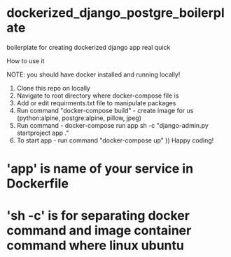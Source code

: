 # dockerized_django_postgre_boilerplate
boilerplate for creating dockerized django app real quick

How to use it

NOTE: you should have docker installed and running locally!

1. Clone this repo on locally
2. Navigate to root directory where docker-compose file is
3. Add or edit requirments.txt file to manipulate packages
4. Run command  "docker-compose build" - create image for us 
        (python:alpine, postgre:alpine, pillow, jpeg)
5. Run command - docker-compose run app sh -c "django-admin.py startproject app ."
6. To start app - run command "docker-compose up" )) Happy coding! 

# 'app' is name of your service in Dockerfile
# 'sh -c' is for separating docker command and image container command where linux ubuntu
